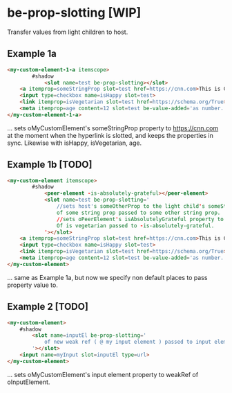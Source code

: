 # be-prop-slotting [WIP]

Transfer values from light children to host.

## Example 1a

```html
<my-custom-element-1-a itemscope>
        #shadow
            <slot name=test be-prop-slotting></slot>
    <a itemprop=someStringProp slot=test href=https://cnn.com>This is CNN</a>
    <input type=checkbox name=isHappy slot=test>
    <link itemprop=isVegetarian slot=test href=https://schema.org/True>
    <meta itemprop=age content=12 slot=test be-value-added='as number.'>
</my-custom-element-1-a>
```

... sets oMyCustomElement's someStringProp property to https://cnn.com at the moment when the hyperlink is slotted, and keeps the properties in sync. Likewise with isHappy, isVegetarian, age. 


## Example 1b [TODO]

```html
<my-custom-element itemscope>
        #shadow
            <peer-element -is-absolutely-grateful></peer-element>
            <slot name=test be-prop-slotting='
                //sets host's someOtherProp to the light child's someStringProp href value. 
                of some string prop passed to some other string prop.
                //sets oPeerElement's isAbsolutelyGrateful property to value of isVegetarian from light child.
                Of is vegetarian passed to -is-absolutely-grateful.
            '></slot>
    <a itemprop=someStringProp slot=test href=https://cnn.com>This is CNN</a>
    <input type=checkbox name=isHappy slot=test>
    <link itemprop=isVegetarian slot=test href=https://schema.org/True>
    <meta itemprop=age content=12 slot=test be-value-added='as number.'>
</my-custom-element>
```



... same as Example 1a, but now we specify non default places to pass property value to.

## Example 2 [TODO]

```html
<my-custom-element>
    #shadow
        <slot name=inputEl be-prop-slotting='
            of new weak ref ( @ my input element ) passed to input element.
        '></slot>
    <input name=myInput slot=inputEl type=url>
</my-custom-element>
```

... sets oMyCustomElement's input element property to weakRef of oInputElement.